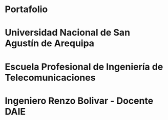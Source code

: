 # Portafolio
# Universidad Nacional de San Agustín de Arequipa
# Escuela Profesional de Ingeniería de Telecomunicaciones
# Ingeniero Renzo Bolivar - Docente DAIE

